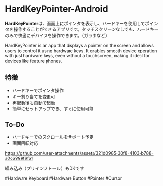 # HardKeyPointer-Android

**HardKeyPointer**は、画面上にポインタを表示し、ハードキーを使用してポインタを操作することができるアプリです。タッチスクリーンなしでも、ハードキーのみで快適にデバイスを操作できます。（ガラホなど）

HardKeyPointer is an app that displays a pointer on the screen and allows users to control it using hardware keys. It enables smooth device operation with just hardware keys, even without a touchscreen, making it ideal for devices like feature phones. 

## 特徴

- ハードキーでポインタ操作
- キー割り当てを変更可
- 再起動後も自動で起動
- 簡単にセットアップでき、すぐに使用可能

## To-Do
- ハードキーでのスクロールをサポート予定
- 画面回転対応


https://github.com/user-attachments/assets/321d0985-30f8-4103-b788-a0ca889f6fa1


組み込み（プリインストール）もOKです

#Hardware Keyboard 
#Hardware Button 
#Pointer
#Cursor
